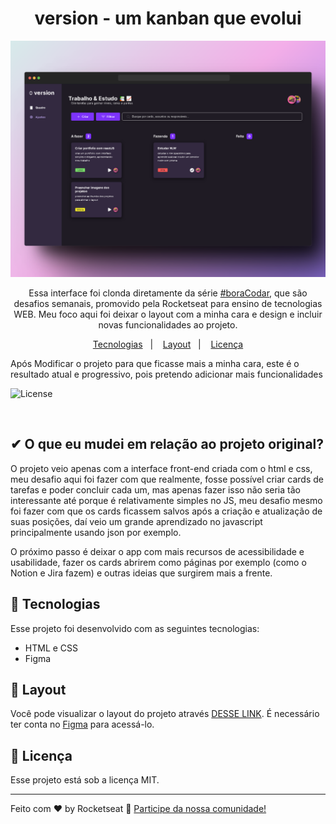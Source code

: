 <h1 align="center"> version - um kanban que evolui </h1>

![print](160shots_so.png)

<p align="center">
Essa interface foi clonda diretamente da série <a href="https://www.rocketseat.com.br/boracodar">#boraCodar</a>, que são desafios semanais, promovido pela Rocketseat para ensino de tecnologias WEB. Meu foco aqui foi deixar o layout com a minha cara e design e incluir novas funcionalidades ao projeto. <br/>
</p>

<p align="center">
  <a href="#-tecnologias">Tecnologias</a>&nbsp;&nbsp;&nbsp;|&nbsp;&nbsp;&nbsp;
  <a href="#-layout">Layout</a>&nbsp;&nbsp;&nbsp;|&nbsp;&nbsp;&nbsp;
  <a href="#memo-licença">Licença</a>
</p>


<p style="text-align="center"">
  <p>Após Modificar o projeto para que ficasse mais a minha cara, este é o resultado atual e progressivo, pois pretendo adicionar mais funcionalidades</p>
  <img alt="License" src="https://lh3.googleusercontent.com/H9J-KWEIr6Le221oVa7Fj0MmhKSa5itxDm5gpViQYExRNXNN5Xep3RK5yowm6w59ZJsw0SAwzIIhhv-j7xh-ktWdgvPPuFo6d5heMEuWWxgdgemI4mpoioVn7C1wcAkfRrn3CUl97cp215Tm_kwf47An3y102skX_PVBPFiHtYzsZd4LRNGjgFrsZ6a6IkgkkIadW0AbsM2GuXCiZ6opBoAk1cbcqT-hpUeEV55j_DZZQUY2ysznsi9tQRtNTVRm2TnlUwc873XXJM91bbA-bV021VMkIW206tqisj3Mi_zbZoS1qensVnrEhvaIsK5TvEMW0BhCIUV1HX7Wkdk5eZoMPeBkfGoVyk--o7PVymDG4m7b8l_E2Zu52y_Dw9MvTucDY7G-ISfANIY0EJWYSq5g0obhzBhtBOcF6rpKZXgMQwXJgPv03S8-rFuZB9ONoc6w2pqcU7KjjK0p9i508M6oKxjRlqlNdASFvFRtv8KaEs678kau0UDeISc1ITJfTwkJCFxmhnpi5i8UzXot4C7ua5ZPz63Rkfp0n0qi1B-ZhDqLHH6Jd-v0d37ulCVz9Z6gT3PVKrEhZnLqe0C4V18LFBbMyGkTopEGuJeXl_GKCxl7BtkDDbTCRqZQzJ9c33eF2YAwgZbQTx0idYrZxAXvS_xGp7bmh3neF2IEv5tbPe9zfaE7p7VX6SYzXtuJP3KxT9IuzH1dVSFMSP3fkh8lWeK6yYuzZacbXMsAS0lxGCDEjpssfAv_B6ps6J87zxnaCnxObPOqzt3AtBqwZQKG90HzyUWIhsnA-uckn37hcrmOhkfUxDiKVSVKIt8Jit1Zf04fI7yM7A7LQmznHPgvhnAoX3DuulHezzMAKA5KqWfhOxnzKt1Jct1UdqdGK6BkDnlAxF9oEwYrRp7BSj9IMJPNHzZOTNpgWvAYXnT7Xai7Adjt2tlQKfMdb1pVhkPh32TIfP5Z0XYf57C5=w847-h635-s-no?authuser=0"> 
</p> 

<br>

## ✔ O que eu mudei em relação ao projeto original?

O projeto veio apenas com a interface front-end criada com o html e css, meu desafio aqui foi fazer com que realmente, fosse possível criar cards de tarefas e poder concluir cada um, mas apenas fazer isso não seria tão interessante até porque é relativamente simples no JS, meu desafio mesmo foi fazer com que os cards ficassem salvos após a criação e atualização de suas posições, daí veio um grande aprendizado no javascript principalmente usando json por exemplo. 

O próximo passo é deixar o app com mais recursos de acessibilidade e usabilidade, fazer os cards abrirem como páginas por exemplo (como o Notion e Jira fazem) e outras ideias que surgirem mais a frente.

## 🚀 Tecnologias

Esse projeto foi desenvolvido com as seguintes tecnologias:

- HTML e CSS
- Figma

## 🔖 Layout

Você pode visualizar o layout do projeto através [DESSE LINK](https://www.figma.com/community/file/1220368226816658013). É necessário ter conta no [Figma](https://figma.com) para acessá-lo.

## :memo: Licença

Esse projeto está sob a licença MIT.

---

Feito com ♥ by Rocketseat :wave: [Participe da nossa comunidade!](https://discord.gg/rocketseat)

